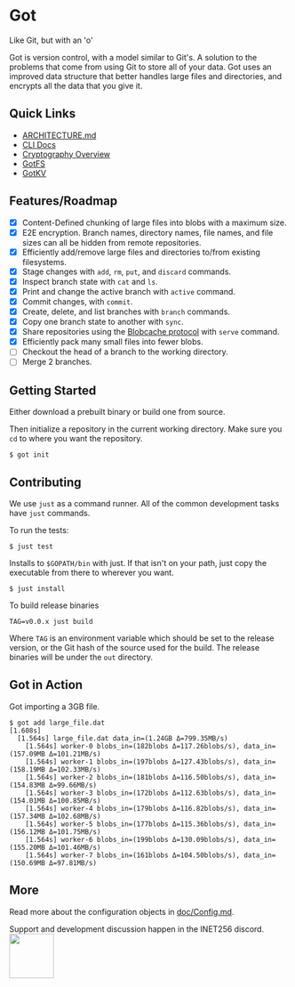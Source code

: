 # Got
Like Git, but with an 'o'

Got is version control, with a model similar to Git's.
A solution to the problems that come from using Git to store all of your data.
Got uses an improved data structure that better handles large files and directories, and encrypts all the data that you give it.

## Quick Links
- [ARCHITECTURE.md](./ARCHITECTURE.md)
- [CLI Docs](./doc/CLI.md)
- [Cryptography Overview](./doc/Cryptography.md)
- [GotFS](./pkg/gotfs/README.md)
- [GotKV](./pkg/gotkv/README.md)

## Features/Roadmap
- [x] Content-Defined chunking of large files into blobs with a maximum size.
- [x] E2E encryption. Branch names, directory names, file names, and file sizes can all be hidden from remote repositories.
- [x] Efficiently add/remove large files and directories to/from existing filesystems.
- [x] Stage changes with `add`, `rm`, `put`, and `discard` commands.
- [x] Inspect branch state with `cat` and `ls`.
- [x] Print and change the active branch with `active` command.
- [x] Commit changes, with `commit`.
- [x] Create, delete, and list branches with `branch` commands.
- [x] Copy one branch state to another with `sync`.
- [x] Share repositories using the [Blobcache protocol](https://github.com/blobcache/blobcache) with `serve` command.
- [x] Efficiently pack many small files into fewer blobs.
- [ ] Checkout the head of a branch to the working directory.
- [ ] Merge 2 branches.

## Getting Started
Either download a prebuilt binary or build one from source.

Then initialize a repository in the current working directory.
Make sure you `cd` to where you want the repository.
```shell
$ got init
```

## Contributing
We use `just` as a command runner.
All of the common development tasks have `just` commands.

To run the tests:
```shell
$ just test
```

Installs to `$GOPATH/bin` with just.
If that isn't on your path, just copy the executable from there to wherever you want.

```shell
$ just install
```

To build release binaries
```shell
TAG=v0.0.x just build
```
Where `TAG` is an environment variable which should be set to the release version, or the Git hash of the source used for the build.
The release binaries will be under the `out` directory.

## Got in Action
Got importing a 3GB file.
```shell
$ got add large_file.dat
[1.608s]
  [1.564s] large_file.dat data_in=(1.24GB Δ=799.35MB/s)
    [1.564s] worker-0 blobs_in=(182blobs Δ=117.26blobs/s), data_in=(157.09MB Δ=101.21MB/s)
    [1.564s] worker-1 blobs_in=(197blobs Δ=127.43blobs/s), data_in=(158.19MB Δ=102.33MB/s)
    [1.564s] worker-2 blobs_in=(181blobs Δ=116.50blobs/s), data_in=(154.83MB Δ=99.66MB/s)
    [1.564s] worker-3 blobs_in=(172blobs Δ=112.63blobs/s), data_in=(154.01MB Δ=100.85MB/s)
    [1.564s] worker-4 blobs_in=(179blobs Δ=116.82blobs/s), data_in=(157.34MB Δ=102.68MB/s)
    [1.564s] worker-5 blobs_in=(177blobs Δ=115.36blobs/s), data_in=(156.12MB Δ=101.75MB/s)
    [1.564s] worker-6 blobs_in=(199blobs Δ=130.09blobs/s), data_in=(155.20MB Δ=101.46MB/s)
    [1.564s] worker-7 blobs_in=(161blobs Δ=104.50blobs/s), data_in=(150.69MB Δ=97.81MB/s)
```

## More
Read more about the configuration objects in [doc/Config.md](./doc/Config.md).

Support and development discussion happen in the INET256 discord.
[<img src="https://discord.com/assets/cb48d2a8d4991281d7a6a95d2f58195e.svg" width="80">](https://discord.gg/TWy6aVWJ7f)
